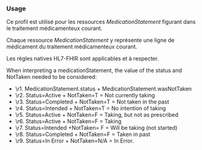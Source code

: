 ### Usage

Ce profil est utilisé pour les ressources *MedicationStatement* figurant dans le traitement médicamenteux courant. 

Chaque ressource *MedicationStatement* y représente une ligne de médicament du traitement médicamenteux courant.

Les règles natives HL7-FHIR sont applicables et à respecter.

When interpreting a medicationStatement, the value of the status and NotTaken needed to be considered:

* \r1. MedicationStatement.status + MedicationStatement.wasNotTaken
* \r2. Status=Active + NotTaken=T = Not currently taking
* \r3. Status=Completed + NotTaken=T = Not taken in the past
* \r4. Status=Intended + NotTaken=T = No intention of taking
* \r5. Status=Active + NotTaken=F = Taking, but not as prescribed
* \r6. Status=Active + NotTaken=F = Taking
* \r7. Status=Intended +NotTaken= F = Will be taking (not started)
* \r8. Status=Completed + NotTaken=F = Taken in past
* \r9. Status=In Error + NotTaken=N/A = In Error.
